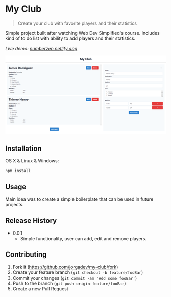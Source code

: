 # My Club

> Create your club with favorite players and their statistics

Simple project built after watching Web Dev Simplified's course. Includes kind of to do list with ability to add players and their statistics.

_Live demo: [numberzen.netlify.app](https://numberzen.netlify.app)_

![](header.png)

## Installation

OS X & Linux & Windows:

```sh
npm install
```

## Usage

Main idea was to create a simple boilerplate that can be used in future projects.

## Release History

- 0.0.1
  - Simple functionality, user can add, edit and remove players.

## Contributing

1. Fork it (<https://github.com/jorgadev/my-club/fork>)
2. Create your feature branch (`git checkout -b feature/fooBar`)
3. Commit your changes (`git commit -am 'Add some fooBar'`)
4. Push to the branch (`git push origin feature/fooBar`)
5. Create a new Pull Request
